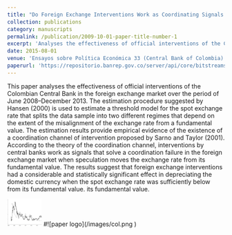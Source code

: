 ```yaml
---
title: "Do Foreign Exchange Interventions Work as Coordinating Signals in Colombia?"
collection: publications
category: manuscripts
permalink: /publication/2009-10-01-paper-title-number-1
excerpt: 'Analyses the effectiveness of official interventions of the Colombian Central Bank in the foreign exchange market using threshold models.'
date: 2015-08-01
venue: 'Ensayos sobre Política Económica 33 (Central Bank of Colombia)'
paperurl: 'https://repositorio.banrep.gov.co/server/api/core/bitstreams/e661acca-82de-4bfc-ab04-b2419673a099/content'
---
```


This paper analyses the effectiveness of official interventions of the Colombian Central Bank in the foreign exchange market over the period of June 2008–December 2013. The estimation procedure suggested by Hansen (2000) is used to estimate a threshold model for the spot exchange rate that splits the data sample into two different regimes that depend on the extent of the misalignment of the exchange rate from a fundamental value. The estimation results provide empirical evidence of the existence of a coordination channel of intervention proposed by Sarno and Taylor (2001). According to the theory of the coordination channel, interventions by central banks work as signals that solve a coordination failure in the foreign exchange market when speculation moves the exchange rate from its fundamental value. The results suggest that foreign exchange interventions had a considerable and statistically significant effect in depreciating the domestic currency when the spot exchange rate was sufficiently below from its fundamental value.
its fundamental value.

<img src="/images/col.png" width="80">
#![paper logo](/images/col.png )
